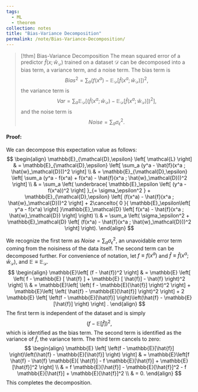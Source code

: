 ```yaml
---
tags:
  - ML
  - theorem
collection: notes
title: "Bias-Variance Decomposition"
permalink: /note/Bias-Variance-Decomposition/
---
```

> [!thm] Bias-Variance Decomposition
> The mean squared error of a predictor $\hat{f}(x;\hat{w}_\mathcal{D})$ trained on a dataset $\mathcal{D}$ can be decomposed into a bias term, a variance term, and a noise term.
> The bias term is 
> $$ 
> Bias^2 = \sum_a \left( f(x^a) - \mathbb{E}_\mathcal{D} [\hat{f}(x^a;\hat{w}_\mathcal{D})] \right)^2, 
> $$
> the variance term is
> $$ 
> Var = \sum_a \mathbb{E}_\mathcal{D} \left[ \left( \hat{f}(x^a ; \hat{w}_\mathcal{D}) - \mathbb{E}_\mathcal{D}[\hat{f}(x^a ; \hat{w}_\mathcal{D})] \right)^2 \right], 
> $$
> and the noise term is
> $$ 
> Noise = \sum_a \sigma_\epsilon^2. 
> $$

#### Proof:
We can decompose this expectation value as follows:
$$
\begin{align}
\mathbb{E}_{\mathcal{D},\epsilon} \left[ \mathcal{L} \right]  & = \mathbb{E}_{\mathcal{D},\epsilon} \left[ \sum_a (y^a - \hat{f}(x^a ; \hat{w}_\mathcal{D}))^2 \right] \\
 & = \mathbb{E}_{\mathcal{D},\epsilon} \left[ \sum_a (y^a - f(x^a) + f(x^a) -  \hat{f}(x^a ; \hat{w}_\mathcal{D}))^2 \right] \\
 & = \sum_a \left( \underbrace{ \mathbb{E}_\epsilon \left[ (y^a - f(x^a))^2 \right] }_{= \sigma_\epsilon^2 } + \mathbb{E}_{\mathcal{D},\epsilon} \left[ (f(x^a) - \hat{f}(x^a ; \hat{w}_\mathcal{D}))^2 \right] + 2\cancelto{ 0 }{ \mathbb{E}_\epsilon\left[ y^a - f(x^a) \right] }\mathbb{E}_\mathcal{D} \left[ f(x^a) - \hat{f}(x^a ; \hat{w}_\mathcal{D}) \right] \right) \\
 & = \sum_a \left( \sigma_\epsilon^2 + \mathbb{E}_\mathcal{D} \left[ (f(x^a) - \hat{f}(x^a ; \hat{w}_\mathcal{D}))^2 \right] \right).
\end{align}
$$

We recognize the first term as $Noise = \sum_a \sigma_\epsilon^2$, an unavoidable error term coming from the noisiness of the data itself. The second term can be decomposed further. For convenience of notation, let $f \equiv f(x^a)$ and $\hat{f} \equiv \hat{f}(x^a ; \hat{w}_\mathcal{D})$, and $\mathbb{E} \equiv \mathbb{E}_\mathcal{D}$.
$$
\begin{align}
\mathbb{E}\left[ (f - \hat{f})^2 \right]  & = \mathbb{E} \left[  \left( f - \mathbb{E} [ \hat{f} ] + \mathbb{E} [ \hat{f}] - \hat{f} \right)^2 \right] \\
 & = \mathbb{E}\left[ \left( f - \mathbb{E}[\hat{f}] \right)^2 \right] + \mathbb{E}\left[ \left( \hat{f} - \mathbb{E}[\hat{f}] \right)^2 \right] + 2 \mathbb{E} \left[ \left(f - \mathbb{E}[\hat{f}] \right)\left(\hat{f} - \mathbb{E}[\hat{f}] \right) \right] .
\end{align}
$$
The first term is independent of the dataset and is simply 
$$
\left( f - \mathbb{E}[\hat{f}] \right)^2,
$$
which is identified as the bias term.
The second term is identified as the variance of $\hat{f}$, the variance term.
The third term cancels to zero:
$$
\begin{align}
\mathbb{E} \left[ \left(f - \mathbb{E}[\hat{f}] \right)\left(\hat{f} - \mathbb{E}[\hat{f}] \right) \right]  & = \mathbb{E}\left[f \hat{f} - \hat{f} \mathbb{E}[ \hat{f}] - f \mathbb{E}[\hat{f}] + \mathbb{E}[\hat{f}]^2 \right]  \\
 & = f \mathbb{E}[\hat{f}] - \mathbb{E}[\hat{f}]^2 - f \mathbb{E}[\hat{f}] + \mathbb{E}[\hat{f}]^2 \\
 & = 0.
\end{align}
$$
This completes the decomposition.